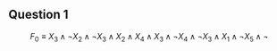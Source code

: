 ## Question 1
$$F_{0} \equiv X_{3}\wedge \neg X_{2} \wedge \neg X_{3} \wedge X_{2} \wedge X_{4} \wedge X_{3} \wedge \neg X_{4} \wedge \neg X_{3} \wedge X_{1} \wedge \neg X_{5} \wedge \neg $$